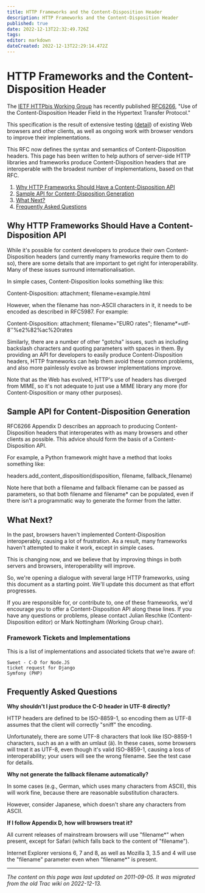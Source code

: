 ```yaml
---
title: HTTP Frameworks and the Content-Disposition Header
description: HTTP Frameworks and the Content-Disposition Header
published: true
date: 2022-12-13T22:32:49.726Z
tags: 
editor: markdown
dateCreated: 2022-12-13T22:29:14.472Z
---
```


# HTTP Frameworks and the Content-Disposition Header

The [IETF HTTPbis Working Group](/group/httpbis) has recently published [RFC6266](http://tools.ietf.org/html/rfc6266), "Use of the Content-Disposition Header Field in the Hypertext Transfer Protocol."

This specification is the result of extensive testing ([detail](http://greenbytes.de/tech/tc2231/)) of existing Web browsers and other clients, as well as ongoing work with browser vendors to improve their implementations.

This RFC now defines the syntax and semantics of Content-Disposition headers. This page has been written to help authors of server-side HTTP libraries and frameworks produce Content-Disposition headers that are interoperable with the broadest number of implementations, based on that RFC.

1. [Why HTTP Frameworks Should Have a Content-Disposition API](#why-http-frameworks-should-have-a-content-disposition-api)
2. [Sample API for Content-Disposition Generation](#sample-api-for-content-disposition-generation)
3. [What Next?](#what-next)
4. [Frequently Asked Questions](#frequently-asked-questions)

## Why HTTP Frameworks Should Have a Content-Disposition API

While it's possible for content developers to produce their own Content-Disposition headers (and currently many frameworks require them to do so), there are some details that are important to get right for interoperability. Many of these issues surround internationalisation.

In simple cases, Content-Disposition looks something like this:

Content-Disposition: attachment; filename=example.html

However, when the filename has non-ASCII characters in it, it needs to be encoded as described in RFC5987. For example:

Content-Disposition: attachment;
                     filename="EURO rates";
                     filename*=utf-8''%e2%82%ac%20rates

Similarly, there are a number of other "gotcha" issues, such as including backslash characters and quoting parameters with spaces in them. By providing an API for developers to easily produce Content-Disposition headers, HTTP frameworks can help them avoid these common problems, and also more painlessly evolve as browser implementations improve.

Note that as the Web has evolved, HTTP's use of headers has diverged from MIME, so it's not adequate to just use a MIME library any more (for Content-Disposition or many other purposes).
## Sample API for Content-Disposition Generation

​RFC6266 Appendix D describes an approach to producing Content-Disposition headers that interoperates with as many browsers and other clients as possible. This advice should form the basis of a Content-Disposition API.

For example, a Python framework might have a method that looks something like:

headers.add_content_disposition(disposition, filename, fallback_filename)

Note here that both a filename and fallback filename can be passed as parameters, so that both filename and filename* can be populated, even if there isn't a programmatic way to generate the former from the latter.
## What Next?

In the past, browsers haven't implemented Content-Disposition interoperably, causing a lot of frustration. As a result, many frameworks haven't attempted to make it work, except in simple cases.

This is changing now, and we believe that by improving things in both servers and browsers, interoperability will improve.

So, we're opening a dialogue with several large HTTP frameworks, using this document as a starting point. We'll update this document as that effort progresses.

If you are responsible for, or contribute to, one of these frameworks, we'd encourage you to offer a Content-Disposition API along these lines. If you have any questions or problems, please contact Julian Reschke (Content-Disposition editor) or Mark Nottingham (Working Group chair).
### Framework Tickets and Implementations

This is a list of implementations and associated tickets that we're aware of:

    ​Sweet - C-D for Node.JS
    ​ticket request for Django
    ​Symfony (PHP) 

## Frequently Asked Questions
**Why shouldn't I just produce the C-D header in UTF-8 directly?**

HTTP headers are defined to be ISO-8859-1, so encoding them as UTF-8 assumes that the client will correctly "sniff" the encoding.

Unfortunately, there are some UTF-8 characters that look like ISO-8859-1 characters, such as an a with an umlaut (ä). In these cases, some browsers will treat it as UTF-8, even though it's valid ISO-8859-1, causing a loss of interoperability; your users will see the wrong filename. See ​the test case for details.

**Why not generate the fallback filename automatically?**

In some cases (e.g., German, which uses many characters from ASCII), this will work fine, because there are reasonable substitution characters.

However, consider Japanese, which doesn't share any characters from ASCII.

**If I follow Appendix D, how will browsers treat it?**

All current releases of mainstream browsers will use "filename*" when present, except for Safari (which falls back to the content of "filename").

Internet Explorer versions 6, 7 and 8, as well as Mozilla 3, 3.5 and 4 will use the "filename" parameter even when "filename*" is present.


---
*The content on this page was last updated on 2011-09-05. It was migrated from the old Trac wiki on 2022-12-13.*
